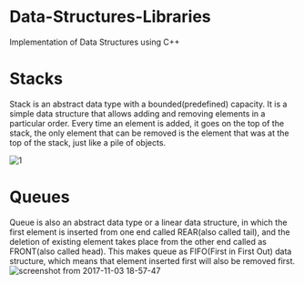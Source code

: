 # Data-Structures-Libraries
Implementation of Data Structures using C++

# Stacks
Stack is an abstract data type with a bounded(predefined) capacity. It is a simple data structure that allows adding and removing elements in a particular order. Every time an element is added, it goes on the top of the stack, the only element that can be removed is the element that was at the top of the stack, just like a pile of objects.

![1](https://user-images.githubusercontent.com/24549241/32347703-8451931a-c037-11e7-8e1e-cd961acd0e2f.png)

# Queues
Queue is also an abstract data type or a linear data structure, in which the first element is inserted from one end called REAR(also called tail), and the deletion of existing element takes place from the other end called as FRONT(also called head). This makes queue as FIFO(First in First Out) data structure, which means that element inserted first will also be removed first.
![screenshot from 2017-11-03 18-57-47](https://user-images.githubusercontent.com/24549241/32375816-01eeb348-c0c9-11e7-9532-90d3526ecdd3.png)



